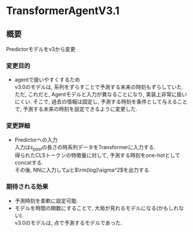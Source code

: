 # TransformerAgentV3.1

## 概要
Predictorモデルをv3から変更  

### 変更目的
- agentで扱いやすくするため  
  v3.0のモデルは, 系列をずらすことで予測する未来の時刻もずらしていた.  
  ただ, これだと, Agentモデルと入力が異なることになり, 実装上非常に扱いにくい.
  そこで, 過去の情報は固定し, 予測する時刻を条件として与えることで, 予測する未来の時刻を設定できるように変更した.

### 変更詳細
- Predictorへの入力  
  入力は$s_{past}$の長さの時系列データをTransformerに入力する.  
  得られたCLSトークンの特徴量に対して, 予測する時刻をone-hotとしてconcatする.  
  その後, NNに入力して$\mu$と$\rm{log}\sigma^2$を出力する.  

### 期待される効果
- 予測時刻を柔軟に設定可能.  
- モデルを時間の関数にすることで, 大局が見れるモデルになる(かもしれない).  
  v3.0のモデルは, 点で予測するモデルであった.  